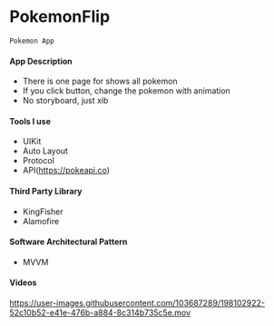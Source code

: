 # PokemonFlip

    Pokemon App

#### App Description
- There is one page for shows all pokemon
- If you click button, change the pokemon with animation
- No storyboard, just xib

#### Tools I use
- UIKit
- Auto Layout
- Protocol
- API(https://pokeapi.co)

#### Third Party Library
- KingFisher
- Alamofire

#### Software Architectural Pattern
- MVVM

#### Videos
https://user-images.githubusercontent.com/103687289/198102922-52c10b52-e41e-476b-a884-8c314b735c5e.mov


